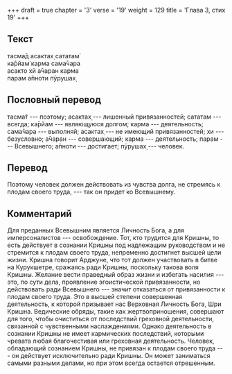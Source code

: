 +++
draft = true
chapter = '3'
verse = '19'
weight = 129
title = 'Глава 3, стих 19'
+++
## Текст

тасма̄д асактах̣ сататам̇  
ка̄рйам̇ карма сама̄чара  
асакто хй а̄чаран карма  
парам а̄пноти пӯрушах̣

## Пословный перевод

тасма̄т --- поэтому; асактах̣ --- лишенный привязанностей; сататам ---
всегда; ка̄рйам --- являющуюся долгом; карма --- деятельность; сама̄чара
--- выполняй; асактах̣ --- не имеющий привязанностей; хи --- безусловно;
а̄чаран --- совершающий; карма --- деятельность; парам --- Всевышнего;
а̄пноти --- достигает; пӯрушах̣ --- человек.

## Перевод

Поэтому человек должен действовать из чувства долга, не стремясь к
плодам своего труда, --- так он придет ко Всевышнему.

## Комментарий

Для преданных Всевышним является Личность Бога, а для имперсоналистов
--- освобождение. Тот, кто трудится для Кришны, то есть действует в
сознании Кришны под надлежащим руководством и не стремится к плодам
своего труда, непременно достигнет высшей цели жизни. Кришна говорит
Арджуне, что тот должен участвовать в битве на Курукшетре, сражаясь ради
Кришны, поскольку такова воля Кришны. Желание вести праведный образ
жизни и избегать насилия --- это, по сути дела, проявление эгоистической
привязанности, но действовать ради Всевышнего --- значит отказаться от
привязанности к плодам своего труда. Это в высшей степени совершенная
деятельность, к которой призывает нас Верховная Личность Бога, Шри
Кришна. Ведические обряды, такие как жертвоприношения, совершают для
того, чтобы очиститься от последствий греховной деятельности, связанной
с чувственными наслаждениями. Однако деятельность в сознании Кришны не
имеет кармических последствий, которыми чревата любая благочестивая или
греховная деятельность. Человек, обладающий сознанием Кришны, не
привязан к плодам своего труда --- он действует исключительно ради
Кришны. Он может заниматься самыми разными делами, но при этом всегда
остается отрешенным.
